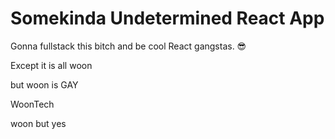 # Somekinda Undetermined React App

Gonna fullstack this bitch and be cool React gangstas. 😎

Except it is all woon

but woon is GAY

WoonTech

woon but yes
